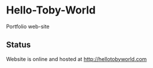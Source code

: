 # Hello-Toby-World

Portfolio web-site

## Status
Website is online and hosted at http://hellotobyworld.com